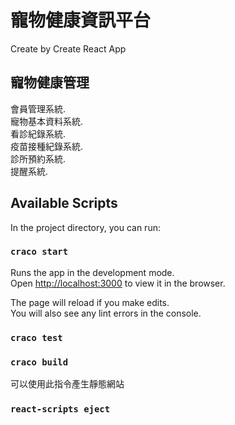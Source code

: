 # 寵物健康資訊平台

Create by Create React App

## 寵物健康管理

會員管理系統.\
寵物基本資料系統.\
看診紀錄系統.\
疫苗接種紀錄系統.\
診所預約系統.\
提醒系統.

## Available Scripts

In the project directory, you can run:

### `craco start`

Runs the app in the development mode.\
Open [http://localhost:3000](http://localhost:3000) to view it in the browser.

The page will reload if you make edits.\
You will also see any lint errors in the console.

### `craco test`


### `craco build`

可以使用此指令產生靜態網站

### `react-scripts eject`
